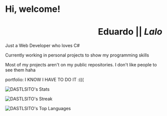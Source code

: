 # Hi, welcome!

<div align="right">

# **Eduardo** || **_Lalo_**

</div>

Just a Web Developer who loves C#

Currently working in personal projects to show my programming skills

Most of my projects aren't on my public repositories. I don't like people to see them haha

portfolio: I KNOW I HAVE TO DO IT :(((

![DASTLSITO's Stats](https://github-readme-stats.vercel.app/api?username=DASTLSITO&theme=merko&show_icons=true&hide_border=true&count_private=true)

![DASTLSITO's Streak](https://github-readme-streak-stats.herokuapp.com/?user=DASTLSITO&theme=merko&hide_border=true)

![DASTLSITO's Top Languages](https://github-readme-stats.vercel.app/api/top-langs/?username=DASTLSITO&theme=merko&show_icons=true&hide_border=true&layout=compact)


